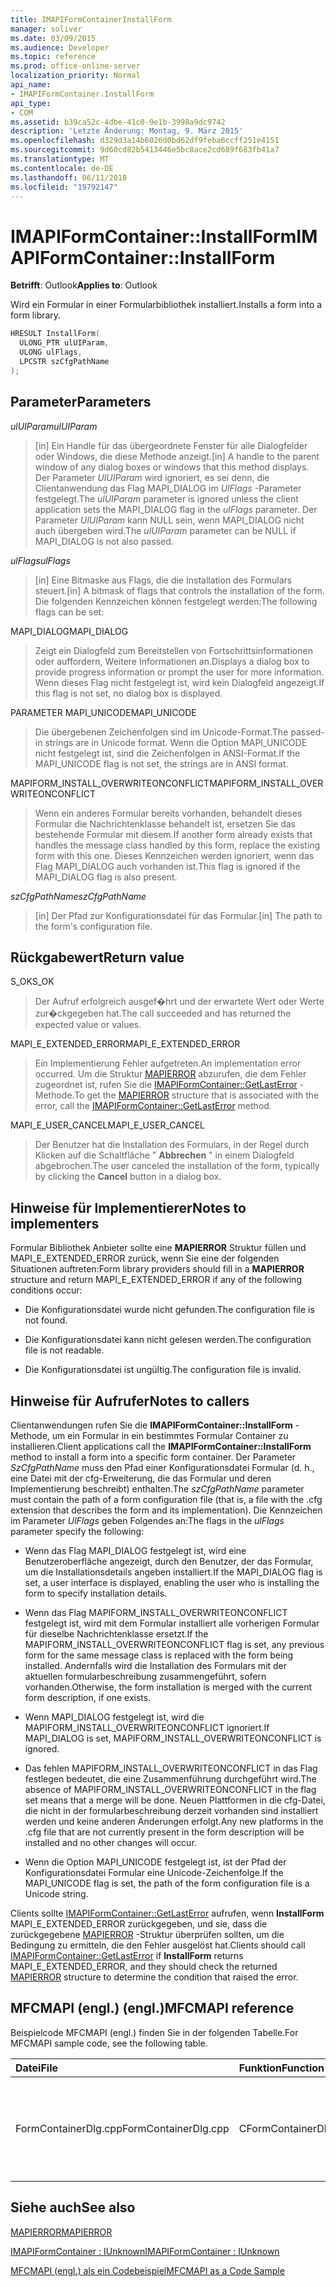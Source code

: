 ```yaml
---
title: IMAPIFormContainerInstallForm
manager: soliver
ms.date: 03/09/2015
ms.audience: Developer
ms.topic: reference
ms.prod: office-online-server
localization_priority: Normal
api_name:
- IMAPIFormContainer.InstallForm
api_type:
- COM
ms.assetid: b39ca52c-4dbe-41c0-9e1b-3998a9dc9742
description: 'Letzte Änderung: Montag, 9. März 2015'
ms.openlocfilehash: d329d3a14b6026d0bd62df9feba6ccff251e4151
ms.sourcegitcommit: 9d60cd82b5413446e5bc8ace2cd689f683fb41a7
ms.translationtype: MT
ms.contentlocale: de-DE
ms.lasthandoff: 06/11/2018
ms.locfileid: "19792147"
---
```

# <a name="imapiformcontainerinstallform"></a><span data-ttu-id="418d3-103">IMAPIFormContainer::InstallForm</span><span class="sxs-lookup"><span data-stu-id="418d3-103">IMAPIFormContainer::InstallForm</span></span>

  
  
<span data-ttu-id="418d3-104">**Betrifft**: Outlook</span><span class="sxs-lookup"><span data-stu-id="418d3-104">**Applies to**: Outlook</span></span> 
  
<span data-ttu-id="418d3-105">Wird ein Formular in einer Formularbibliothek installiert.</span><span class="sxs-lookup"><span data-stu-id="418d3-105">Installs a form into a form library.</span></span>
  
```cpp
HRESULT InstallForm(
  ULONG_PTR ulUIParam,
  ULONG ulFlags,
  LPCSTR szCfgPathName
);
```

## <a name="parameters"></a><span data-ttu-id="418d3-106">Parameter</span><span class="sxs-lookup"><span data-stu-id="418d3-106">Parameters</span></span>

 <span data-ttu-id="418d3-107">_ulUIParam_</span><span class="sxs-lookup"><span data-stu-id="418d3-107">_ulUIParam_</span></span>
  
> <span data-ttu-id="418d3-108">[in] Ein Handle für das übergeordnete Fenster für alle Dialogfelder oder Windows, die diese Methode anzeigt.</span><span class="sxs-lookup"><span data-stu-id="418d3-108">[in] A handle to the parent window of any dialog boxes or windows that this method displays.</span></span> <span data-ttu-id="418d3-109">Der Parameter _UlUIParam_ wird ignoriert, es sei denn, die Clientanwendung das Flag MAPI_DIALOG im _UlFlags_ -Parameter festgelegt.</span><span class="sxs-lookup"><span data-stu-id="418d3-109">The  _ulUIParam_ parameter is ignored unless the client application sets the MAPI_DIALOG flag in the  _ulFlags_ parameter.</span></span> <span data-ttu-id="418d3-110">Der Parameter _UlUIParam_ kann NULL sein, wenn MAPI_DIALOG nicht auch übergeben wird.</span><span class="sxs-lookup"><span data-stu-id="418d3-110">The  _ulUIParam_ parameter can be NULL if MAPI_DIALOG is not also passed.</span></span> 
    
 <span data-ttu-id="418d3-111">_ulFlags_</span><span class="sxs-lookup"><span data-stu-id="418d3-111">_ulFlags_</span></span>
  
> <span data-ttu-id="418d3-112">[in] Eine Bitmaske aus Flags, die die Installation des Formulars steuert.</span><span class="sxs-lookup"><span data-stu-id="418d3-112">[in] A bitmask of flags that controls the installation of the form.</span></span> <span data-ttu-id="418d3-113">Die folgenden Kennzeichen können festgelegt werden:</span><span class="sxs-lookup"><span data-stu-id="418d3-113">The following flags can be set:</span></span>
    
<span data-ttu-id="418d3-114">MAPI_DIALOG</span><span class="sxs-lookup"><span data-stu-id="418d3-114">MAPI_DIALOG</span></span> 
  
> <span data-ttu-id="418d3-115">Zeigt ein Dialogfeld zum Bereitstellen von Fortschrittsinformationen oder auffordern, Weitere Informationen an.</span><span class="sxs-lookup"><span data-stu-id="418d3-115">Displays a dialog box to provide progress information or prompt the user for more information.</span></span> <span data-ttu-id="418d3-116">Wenn dieses Flag nicht festgelegt ist, wird kein Dialogfeld angezeigt.</span><span class="sxs-lookup"><span data-stu-id="418d3-116">If this flag is not set, no dialog box is displayed.</span></span>
    
<span data-ttu-id="418d3-117">PARAMETER MAPI_UNICODE</span><span class="sxs-lookup"><span data-stu-id="418d3-117">MAPI_UNICODE</span></span> 
  
> <span data-ttu-id="418d3-118">Die übergebenen Zeichenfolgen sind im Unicode-Format.</span><span class="sxs-lookup"><span data-stu-id="418d3-118">The passed-in strings are in Unicode format.</span></span> <span data-ttu-id="418d3-119">Wenn die Option MAPI_UNICODE nicht festgelegt ist, sind die Zeichenfolgen in ANSI-Format.</span><span class="sxs-lookup"><span data-stu-id="418d3-119">If the MAPI_UNICODE flag is not set, the strings are in ANSI format.</span></span>
    
<span data-ttu-id="418d3-120">MAPIFORM_INSTALL_OVERWRITEONCONFLICT</span><span class="sxs-lookup"><span data-stu-id="418d3-120">MAPIFORM_INSTALL_OVERWRITEONCONFLICT</span></span> 
  
> <span data-ttu-id="418d3-121">Wenn ein anderes Formular bereits vorhanden, behandelt dieses Formular die Nachrichtenklasse behandelt ist, ersetzen Sie das bestehende Formular mit diesem.</span><span class="sxs-lookup"><span data-stu-id="418d3-121">If another form already exists that handles the message class handled by this form, replace the existing form with this one.</span></span> <span data-ttu-id="418d3-122">Dieses Kennzeichen werden ignoriert, wenn das Flag MAPI_DIALOG auch vorhanden ist.</span><span class="sxs-lookup"><span data-stu-id="418d3-122">This flag is ignored if the MAPI_DIALOG flag is also present.</span></span> 
    
 <span data-ttu-id="418d3-123">_szCfgPathName_</span><span class="sxs-lookup"><span data-stu-id="418d3-123">_szCfgPathName_</span></span>
  
> <span data-ttu-id="418d3-124">[in] Der Pfad zur Konfigurationsdatei für das Formular.</span><span class="sxs-lookup"><span data-stu-id="418d3-124">[in] The path to the form's configuration file.</span></span>
    
## <a name="return-value"></a><span data-ttu-id="418d3-125">Rückgabewert</span><span class="sxs-lookup"><span data-stu-id="418d3-125">Return value</span></span>

<span data-ttu-id="418d3-126">S_OK</span><span class="sxs-lookup"><span data-stu-id="418d3-126">S_OK</span></span> 
  
> <span data-ttu-id="418d3-127">Der Aufruf erfolgreich ausgef�hrt und der erwartete Wert oder Werte zur�ckgegeben hat.</span><span class="sxs-lookup"><span data-stu-id="418d3-127">The call succeeded and has returned the expected value or values.</span></span>
    
<span data-ttu-id="418d3-128">MAPI_E_EXTENDED_ERROR</span><span class="sxs-lookup"><span data-stu-id="418d3-128">MAPI_E_EXTENDED_ERROR</span></span> 
  
> <span data-ttu-id="418d3-129">Ein Implementierung Fehler aufgetreten.</span><span class="sxs-lookup"><span data-stu-id="418d3-129">An implementation error occurred.</span></span> <span data-ttu-id="418d3-130">Um die Struktur [MAPIERROR](mapierror.md) abzurufen, die dem Fehler zugeordnet ist, rufen Sie die [IMAPIFormContainer::GetLastError](imapiformcontainer-getlasterror.md) -Methode.</span><span class="sxs-lookup"><span data-stu-id="418d3-130">To get the [MAPIERROR](mapierror.md) structure that is associated with the error, call the [IMAPIFormContainer::GetLastError](imapiformcontainer-getlasterror.md) method.</span></span> 
    
<span data-ttu-id="418d3-131">MAPI_E_USER_CANCEL</span><span class="sxs-lookup"><span data-stu-id="418d3-131">MAPI_E_USER_CANCEL</span></span> 
  
> <span data-ttu-id="418d3-132">Der Benutzer hat die Installation des Formulars, in der Regel durch Klicken auf die Schaltfläche " **Abbrechen** " in einem Dialogfeld abgebrochen.</span><span class="sxs-lookup"><span data-stu-id="418d3-132">The user canceled the installation of the form, typically by clicking the **Cancel** button in a dialog box.</span></span> 
    
## <a name="notes-to-implementers"></a><span data-ttu-id="418d3-133">Hinweise für Implementierer</span><span class="sxs-lookup"><span data-stu-id="418d3-133">Notes to implementers</span></span>

<span data-ttu-id="418d3-134">Formular Bibliothek Anbieter sollte eine **MAPIERROR** Struktur füllen und MAPI_E_EXTENDED_ERROR zurück, wenn Sie eine der folgenden Situationen auftreten:</span><span class="sxs-lookup"><span data-stu-id="418d3-134">Form library providers should fill in a **MAPIERROR** structure and return MAPI_E_EXTENDED_ERROR if any of the following conditions occur:</span></span> 
  
- <span data-ttu-id="418d3-135">Die Konfigurationsdatei wurde nicht gefunden.</span><span class="sxs-lookup"><span data-stu-id="418d3-135">The configuration file is not found.</span></span>
    
- <span data-ttu-id="418d3-136">Die Konfigurationsdatei kann nicht gelesen werden.</span><span class="sxs-lookup"><span data-stu-id="418d3-136">The configuration file is not readable.</span></span>
    
- <span data-ttu-id="418d3-137">Die Konfigurationsdatei ist ungültig.</span><span class="sxs-lookup"><span data-stu-id="418d3-137">The configuration file is invalid.</span></span>
    
## <a name="notes-to-callers"></a><span data-ttu-id="418d3-138">Hinweise für Aufrufer</span><span class="sxs-lookup"><span data-stu-id="418d3-138">Notes to callers</span></span>

<span data-ttu-id="418d3-139">Clientanwendungen rufen Sie die **IMAPIFormContainer::InstallForm** -Methode, um ein Formular in ein bestimmtes Formular Container zu installieren.</span><span class="sxs-lookup"><span data-stu-id="418d3-139">Client applications call the **IMAPIFormContainer::InstallForm** method to install a form into a specific form container.</span></span> <span data-ttu-id="418d3-140">Der Parameter _SzCfgPathName_ muss den Pfad einer Konfigurationsdatei Formular (d. h., eine Datei mit der cfg-Erweiterung, die das Formular und deren Implementierung beschreibt) enthalten.</span><span class="sxs-lookup"><span data-stu-id="418d3-140">The  _szCfgPathName_ parameter must contain the path of a form configuration file (that is, a file with the .cfg extension that describes the form and its implementation).</span></span> <span data-ttu-id="418d3-141">Die Kennzeichen im Parameter _UlFlags_ geben Folgendes an:</span><span class="sxs-lookup"><span data-stu-id="418d3-141">The flags in the  _ulFlags_ parameter specify the following:</span></span> 
  
- <span data-ttu-id="418d3-142">Wenn das Flag MAPI_DIALOG festgelegt ist, wird eine Benutzeroberfläche angezeigt, durch den Benutzer, der das Formular, um die Installationsdetails angeben installiert.</span><span class="sxs-lookup"><span data-stu-id="418d3-142">If the MAPI_DIALOG flag is set, a user interface is displayed, enabling the user who is installing the form to specify installation details.</span></span>
    
- <span data-ttu-id="418d3-143">Wenn das Flag MAPIFORM_INSTALL_OVERWRITEONCONFLICT festgelegt ist, wird mit dem Formular installiert alle vorherigen Formular für dieselbe Nachrichtenklasse ersetzt.</span><span class="sxs-lookup"><span data-stu-id="418d3-143">If the MAPIFORM_INSTALL_OVERWRITEONCONFLICT flag is set, any previous form for the same message class is replaced with the form being installed.</span></span> <span data-ttu-id="418d3-144">Andernfalls wird die Installation des Formulars mit der aktuellen formularbeschreibung zusammengeführt, sofern vorhanden.</span><span class="sxs-lookup"><span data-stu-id="418d3-144">Otherwise, the form installation is merged with the current form description, if one exists.</span></span>
    
- <span data-ttu-id="418d3-145">Wenn MAPI_DIALOG festgelegt ist, wird die MAPIFORM_INSTALL_OVERWRITEONCONFLICT ignoriert.</span><span class="sxs-lookup"><span data-stu-id="418d3-145">If MAPI_DIALOG is set, MAPIFORM_INSTALL_OVERWRITEONCONFLICT is ignored.</span></span>
    
- <span data-ttu-id="418d3-146">Das fehlen MAPIFORM_INSTALL_OVERWRITEONCONFLICT in das Flag festlegen bedeutet, die eine Zusammenführung durchgeführt wird.</span><span class="sxs-lookup"><span data-stu-id="418d3-146">The absence of MAPIFORM_INSTALL_OVERWRITEONCONFLICT in the flag set means that a merge will be done.</span></span> <span data-ttu-id="418d3-147">Neuen Plattformen in die cfg-Datei, die nicht in der formularbeschreibung derzeit vorhanden sind installiert werden und keine anderen Änderungen erfolgt.</span><span class="sxs-lookup"><span data-stu-id="418d3-147">Any new platforms in the .cfg file that are not currently present in the form description will be installed and no other changes will occur.</span></span>
    
- <span data-ttu-id="418d3-148">Wenn die Option MAPI_UNICODE festgelegt ist, ist der Pfad der Konfigurationsdatei Formular eine Unicode-Zeichenfolge.</span><span class="sxs-lookup"><span data-stu-id="418d3-148">If the MAPI_UNICODE flag is set, the path of the form configuration file is a Unicode string.</span></span> 
    
<span data-ttu-id="418d3-149">Clients sollte [IMAPIFormContainer::GetLastError](imapiformcontainer-getlasterror.md) aufrufen, wenn **InstallForm** MAPI_E_EXTENDED_ERROR zurückgegeben, und sie, dass die zurückgegebene [MAPIERROR](mapierror.md) -Struktur überprüfen sollten, um die Bedingung zu ermitteln, die den Fehler ausgelöst hat.</span><span class="sxs-lookup"><span data-stu-id="418d3-149">Clients should call [IMAPIFormContainer::GetLastError](imapiformcontainer-getlasterror.md) if **InstallForm** returns MAPI_E_EXTENDED_ERROR, and they should check the returned [MAPIERROR](mapierror.md) structure to determine the condition that raised the error.</span></span> 
  
## <a name="mfcmapi-reference"></a><span data-ttu-id="418d3-150">MFCMAPI (engl.) (engl.)</span><span class="sxs-lookup"><span data-stu-id="418d3-150">MFCMAPI reference</span></span>

<span data-ttu-id="418d3-151">Beispielcode MFCMAPI (engl.) finden Sie in der folgenden Tabelle.</span><span class="sxs-lookup"><span data-stu-id="418d3-151">For MFCMAPI sample code, see the following table.</span></span>
  
|<span data-ttu-id="418d3-152">**Datei**</span><span class="sxs-lookup"><span data-stu-id="418d3-152">**File**</span></span>|<span data-ttu-id="418d3-153">**Funktion**</span><span class="sxs-lookup"><span data-stu-id="418d3-153">**Function**</span></span>|<span data-ttu-id="418d3-154">**Comment**</span><span class="sxs-lookup"><span data-stu-id="418d3-154">**Comment**</span></span>|
|:-----|:-----|:-----|
|<span data-ttu-id="418d3-155">FormContainerDlg.cpp</span><span class="sxs-lookup"><span data-stu-id="418d3-155">FormContainerDlg.cpp</span></span>  <br/> |<span data-ttu-id="418d3-156">CFormContainerDlg::OnInstallForm</span><span class="sxs-lookup"><span data-stu-id="418d3-156">CFormContainerDlg::OnInstallForm</span></span>  <br/> |<span data-ttu-id="418d3-157">MFCMAPI (engl.) verwendet die **IMAPIFormContainer::InstallForm** -Methode, um ein Formular in einem Formular Container installieren.</span><span class="sxs-lookup"><span data-stu-id="418d3-157">MFCMAPI uses the **IMAPIFormContainer::InstallForm** method to install a form in a form container.</span></span>  <br/> |
   
## <a name="see-also"></a><span data-ttu-id="418d3-158">Siehe auch</span><span class="sxs-lookup"><span data-stu-id="418d3-158">See also</span></span>



[<span data-ttu-id="418d3-159">MAPIERROR</span><span class="sxs-lookup"><span data-stu-id="418d3-159">MAPIERROR</span></span>](mapierror.md)
  
[<span data-ttu-id="418d3-160">IMAPIFormContainer : IUnknown</span><span class="sxs-lookup"><span data-stu-id="418d3-160">IMAPIFormContainer : IUnknown</span></span>](imapiformcontaineriunknown.md)


[<span data-ttu-id="418d3-161">MFCMAPI (engl.) als ein Codebeispiel</span><span class="sxs-lookup"><span data-stu-id="418d3-161">MFCMAPI as a Code Sample</span></span>](mfcmapi-as-a-code-sample.md)

